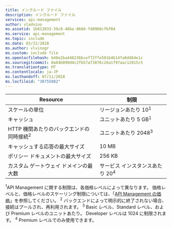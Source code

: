 ```yaml
---
title: インクルード ファイル
description: インクルード ファイル
services: api-management
author: vladvino
ms.assetid: 1b813833-39c8-46be-8666-fd0960cfbf04
ms.service: api-management
ms.topic: include
ms.date: 03/22/2018
ms.author: vlvinogr
ms.custom: include file
ms.openlocfilehash: b40e2ba448236bcef72ffe501b4b14fa0dd64e1c
ms.sourcegitcommit: 0a84b090d4c2fb57af3876c26a1f97aac12015c5
ms.translationtype: HT
ms.contentlocale: ja-JP
ms.lasthandoff: 07/11/2018
ms.locfileid: "38755802"
---
```

| Resource | 制限 |
| --- | --- |
| スケールの単位 | リージョンあたり 10<sup>1</sup> |
| キャッシュ | ユニットあたり 5 GB<sup>1</sup> |
| HTTP 機関あたりのバックエンドの同時接続<sup>2</sup> | ユニットあたり 2048<sup>3</sup> |
| キャッシュする応答の最大サイズ | 10 MB |
| ポリシー ドキュメントの最大サイズ | 256 KB |
| カスタム ゲートウェイ ドメインの最大数 | サービス インスタンスあたり 20<sup>4</sup> |


<sup>1</sup>API Management に関する制限は、各価格レベルによって異なります。 価格レベルと、価格レベルのスケーリング制限については、「[API Management の価格](https://azure.microsoft.com/pricing/details/api-management/)」を参照してください。
<sup>2</sup> バックエンドによって明示的に終了されない場合、接続はプールされ、再利用されます。
<sup>3</sup> Basic レベル、Standard レベル、および Premium レベルのユニットあたり。 Developer レベルは 1024 に制限されます。
<sup>4</sup> Premium レベルでのみ使用できます。


